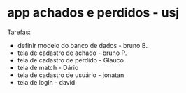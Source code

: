 # app achados e perdidos - usj
Tarefas:
- definir modelo do banco de dados - bruno B.
- tela de cadastro de achado - bruno P.
- tela de cadastro de perdido - Glauco
- tela de match - Dário
- tela de cadastro de usuário - jonatan
- tela de login - david
